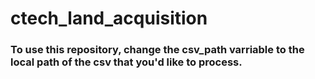 # ctech_land_acquisition

### To use this repository, change the csv_path varriable to the local path of the csv that you'd like to process.

